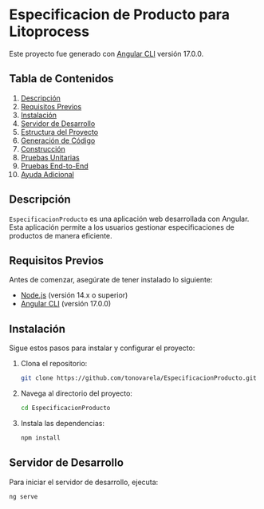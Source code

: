 # Especificacion de Producto para Litoprocess

Este proyecto fue generado con [Angular CLI](https://github.com/angular/angular-cli) versión 17.0.0.

## Tabla de Contenidos

1. [Descripción](#descripción)
2. [Requisitos Previos](#requisitos-previos)
3. [Instalación](#instalación)
4. [Servidor de Desarrollo](#servidor-de-desarrollo)
5. [Estructura del Proyecto](#estructura-del-proyecto)
6. [Generación de Código](#generación-de-código)
7. [Construcción](#construcción)
8. [Pruebas Unitarias](#pruebas-unitarias)
9. [Pruebas End-to-End](#pruebas-end-to-end)
10. [Ayuda Adicional](#ayuda-adicional)

## Descripción

`EspecificacionProducto` es una aplicación web desarrollada con Angular. Esta aplicación permite a los usuarios gestionar especificaciones de productos de manera eficiente.

## Requisitos Previos

Antes de comenzar, asegúrate de tener instalado lo siguiente:

- [Node.js](https://nodejs.org/) (versión 14.x o superior)
- [Angular CLI](https://angular.io/cli) (versión 17.0.0)

## Instalación

Sigue estos pasos para instalar y configurar el proyecto:

1. Clona el repositorio:
    ```bash
    git clone https://github.com/tonovarela/EspecificacionProducto.git
    ```
2. Navega al directorio del proyecto:
    ```bash
    cd EspecificacionProducto
    ```
3. Instala las dependencias:
    ```bash
    npm install
    ```

## Servidor de Desarrollo

Para iniciar el servidor de desarrollo, ejecuta:

```bash
ng serve

```
